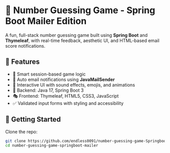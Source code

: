 # 🎯 Number Guessing Game - Spring Boot Mailer Edition

A fun, full-stack number guessing game built using **Spring Boot** and **Thymeleaf**, with real-time feedback, aesthetic UI, and HTML-based email score notifications.

## 🔧 Features

- 🧠 Smart session-based game logic
- 📧 Auto email notifications using **JavaMailSender**
- 🎨 Interactive UI with sound effects, emojis, and animations
- 💾 Backend: Java 17, Spring Boot 3
- 🎭 Frontend: Thymeleaf, HTML5, CSS3, JavaScript
- ✅ Validated input forms with styling and accessibility

## 🚀 Getting Started

Clone the repo:

```bash
git clone https://github.com/endless0091/number-guessing-game-Springboot-mailer.git
cd number-guessing-game-springboot-mailer
